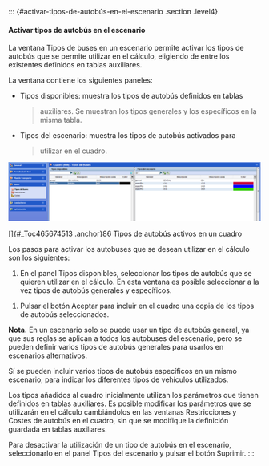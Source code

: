 ::: {#activar-tipos-de-autobús-en-el-escenario .section .level4}
#### Activar tipos de autobús en el escenario

La ventana Tipos de buses en un escenario permite activar los tipos de
autobús que se permite utilizar en el cálculo, eligiendo de entre los
existentes definidos en tablas auxiliares.

La ventana contiene los siguientes paneles:

-   Tipos disponibles: muestra los tipos de autobús definidos en tablas
    > auxiliares. Se muestran los tipos generales y los específicos en
    > la misma tabla.

-   Tipos del escenario: muestra los tipos de autobús activados para
    > utilizar en el cuadro.

![](../media/file121.png)

[]{#_Toc465674513 .anchor}86 Tipos de autobús activos en un cuadro

Los pasos para activar los autobuses que se desean utilizar en el
cálculo son los siguientes:

1.  En el panel Tipos disponibles, seleccionar los tipos de autobús que
    se quieren utilizar en el cálculo. En esta ventana es posible
    seleccionar a la vez tipos de autobús generales y específicos.

<!-- -->

1.  Pulsar el botón Aceptar para incluir en el cuadro una copia de los
    tipos de autobús seleccionados.

**Nota.** En un escenario solo se puede usar un tipo de autobús general,
ya que sus reglas se aplican a todos los autobuses del escenario, pero
se pueden definir varios tipos de autobús generales para usarlos en
escenarios alternativos.

Sí se pueden incluir varios tipos de autobús específicos en un mismo
escenario, para indicar los diferentes tipos de vehículos utilizados.

Los tipos añadidos al cuadro inicialmente utilizan los parámetros que
tienen definidos en tablas auxiliares. Es posible modificar los
parámetros que se utilizarán en el cálculo cambiándolos en las ventanas
Restricciones y Costes de autobús en el cuadro, sin que se modifique la
definición guardada en tablas auxiliares.

Para desactivar la utilización de un tipo de autobús en el escenario,
seleccionarlo en el panel Tipos del escenario y pulsar el botón
Suprimir.
:::
